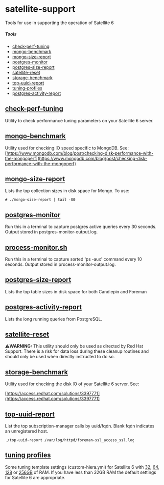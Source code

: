 # satellite-support
Tools for use in supporting the operation of Satellite 6

##### Tools
- [check-perf-tuning](#check-perf-tuning)  
- [mongo-benchmark](#mongo-benchmark)  
- [mongo-size-report](#mongo-size-report)  
- [postgres-monitor](#postgres-monitor)  
- [postgres-size-report](#postgres-size-report)  
- [satellite-reset](#satellite-reset)  
- [storage-benchmark](#storage-benchmark)  
- [top-uuid-report](#top-uuid-report)  
- [tuning-profiles](#tuning-profiles)  
- [postgres-activity-report](#postgres-activity-report)

## [check-perf-tuning](check-perf-tuning)

Utility to check performance tuning parameters on your Satellite 6 server.

## [mongo-benchmark](mongo-benchmark)

Utility used for checking IO speed specific to MongoDB. See:
[https://www.mongodb.com/blog/post/checking-disk-performance-with-the-mongoperf](https://www.mongodb.com/blog/post/checking-disk-performance-with-the-mongoperf)

## [mongo-size-report](mongo-size-report)

Lists the top collection sizes in disk space for Mongo. To use:
```
# ./mongo-size-report | tail -80
```

## [postgres-monitor](postgres-monitor)

Run this in a terminal to capture postgres active queries every 30 seconds.
Output stored in postgres-monitor-output.log.


## [process-monitor.sh](process-monitor.sh)

Run this in a terminal to capture sorted 'ps -aux' command every 10 seconds.
Output stored in process-monitor-output.log.


## [postgres-size-report](postgres-size-report)

Lists the top table sizes in disk space for both Candlepin and Foreman

## [postgres-activity-report](postgres-activity-report)

Lists the long running queries from PostgreSQL.

## [satellite-reset](satellite-reset)

:warning:**WARNING:** This utility should only be used as directed by Red Hat Support.
There is a risk for data loss during these cleanup routines and should only be
used when directly instructed to do so.

## [storage-benchmark](storage-benchmark)

Utility used for checking the disk IO of your Satellite 6 server. See:

[https://access.redhat.com/solutions/3397771](https://access.redhat.com/solutions/3397771)

## [top-uuid-report](top-uuid-report)

List the top subscription-manager calls by uuid/fqdn. Blank fqdn indicates an unregistered host.
```
./top-uuid-report /var/log/httpd/foreman-ssl_access_ssl.log
```

## [tuning profiles](tuning-profiles)

Some tuning template settings (custom-hiera.yml) for Satellite 6 with [32](tuning-profiles/custom-hiera-medium-32G.yaml), [64](tuning-profiles/custom-hiera-large-64G.yaml), [128](tuning-profiles/custom-hiera-ex-large-128G.yaml) or [256GB](tuning-profiles/custom-hiera-2ex-large-256G.yaml) of RAM. If you have less than 32GB RAM the default settings for Satellite 6 are appropriate.
